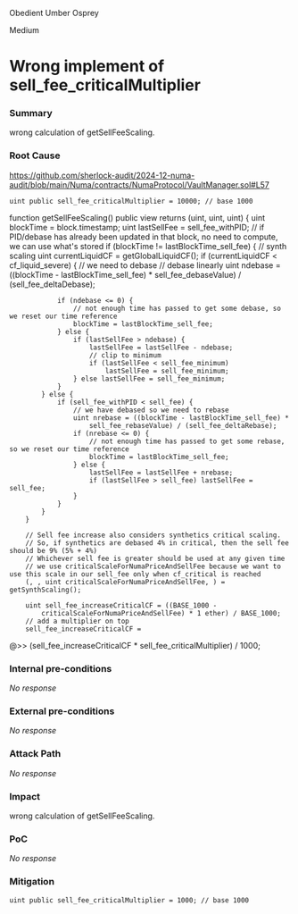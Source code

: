 Obedient Umber Osprey

Medium

# Wrong implement of sell_fee_criticalMultiplier

### Summary

wrong calculation of getSellFeeScaling.

### Root Cause

https://github.com/sherlock-audit/2024-12-numa-audit/blob/main/Numa/contracts/NumaProtocol/VaultManager.sol#L57

    uint public sell_fee_criticalMultiplier = 10000; // base 1000

   function getSellFeeScaling() public view returns (uint, uint, uint) {
        uint blockTime = block.timestamp;
        uint lastSellFee = sell_fee_withPID;
        // if PID/debase has already been updated in that block, no need to compute, we can use what's stored
        if (blockTime != lastBlockTime_sell_fee) {
            // synth scaling
            uint currentLiquidCF = getGlobalLiquidCF();
            if (currentLiquidCF < cf_liquid_severe) {
                // we need to debase
                // debase linearly
                uint ndebase = ((blockTime - lastBlockTime_sell_fee) *
                    sell_fee_debaseValue) / (sell_fee_deltaDebase);

                if (ndebase <= 0) {
                    // not enough time has passed to get some debase, so we reset our time reference
                    blockTime = lastBlockTime_sell_fee;
                } else {
                    if (lastSellFee > ndebase) {
                        lastSellFee = lastSellFee - ndebase;
                        // clip to minimum
                        if (lastSellFee < sell_fee_minimum)
                            lastSellFee = sell_fee_minimum;
                    } else lastSellFee = sell_fee_minimum;
                }
            } else {
                if (sell_fee_withPID < sell_fee) {
                    // we have debased so we need to rebase
                    uint nrebase = ((blockTime - lastBlockTime_sell_fee) *
                        sell_fee_rebaseValue) / (sell_fee_deltaRebase);
                    if (nrebase <= 0) {
                        // not enough time has passed to get some rebase, so we reset our time reference
                        blockTime = lastBlockTime_sell_fee;
                    } else {
                        lastSellFee = lastSellFee + nrebase;
                        if (lastSellFee > sell_fee) lastSellFee = sell_fee;
                    }
                }
            }
        }

        // Sell fee increase also considers synthetics critical scaling.
        // So, if synthetics are debased 4% in critical, then the sell fee should be 9% (5% + 4%)
        // Whichever sell fee is greater should be used at any given time
        // we use criticalScaleForNumaPriceAndSellFee because we want to use this scale in our sell_fee only when cf_critical is reached
        (, , uint criticalScaleForNumaPriceAndSellFee, ) = getSynthScaling();

        uint sell_fee_increaseCriticalCF = ((BASE_1000 -
            criticalScaleForNumaPriceAndSellFee) * 1 ether) / BASE_1000;
        // add a multiplier on top
        sell_fee_increaseCriticalCF =
   @>>         (sell_fee_increaseCriticalCF * sell_fee_criticalMultiplier) /
            1000;


### Internal pre-conditions

_No response_

### External pre-conditions

_No response_

### Attack Path

_No response_

### Impact

wrong calculation of getSellFeeScaling. 

### PoC

_No response_

### Mitigation

    uint public sell_fee_criticalMultiplier = 1000; // base 1000